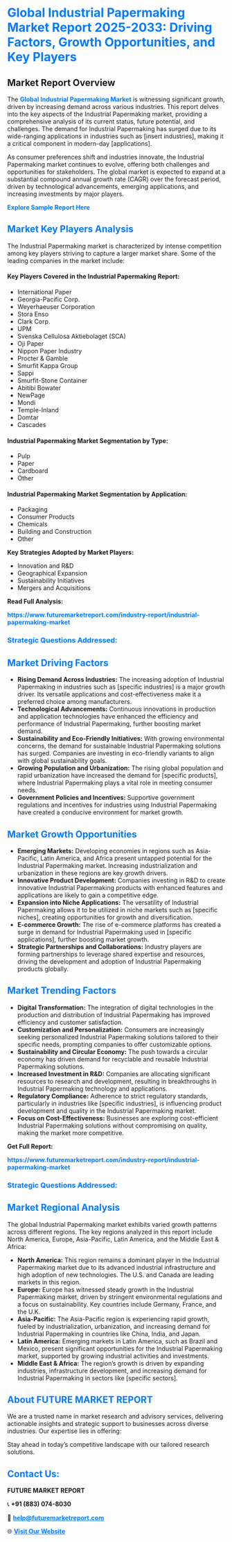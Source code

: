 <h1 style="color: #007BFF;">Global Industrial Papermaking Market Report 2025-2033: Driving Factors, Growth Opportunities, and Key Players</h1>

<section id="overview">
<h2>Market Report Overview</h2>
<p>The <a href="https://www.futuremarketreport.com/industry-report/industrial-papermaking-market" style="color: #007BFF; text-decoration: none;"><strong>Global Industrial Papermaking Market</strong></a> is witnessing significant growth, driven by increasing demand across various industries. This report delves into the key aspects of the Industrial Papermaking market, providing a comprehensive analysis of its current status, future potential, and challenges. The demand for Industrial Papermaking has surged due to its wide-ranging applications in industries such as [insert industries], making it a critical component in modern-day [applications].</p>
<p>As consumer preferences shift and industries innovate, the Industrial Papermaking market continues to evolve, offering both challenges and opportunities for stakeholders. The global market is expected to expand at a substantial compound annual growth rate (CAGR) over the forecast period, driven by technological advancements, emerging applications, and increasing investments by major players.</p>
</section>

<section id="overview">
<p><a href="https://www.futuremarketreport.com/request-sample/reportId=56405" style="color: #007BFF; text-decoration: none;"><strong>Explore Sample Report Here</strong></a></p>
</section>

<section id="key-players">
<h2 style="color: #007BFF;">Market Key Players Analysis</h2>
<p>The Industrial Papermaking market is characterized by intense competition among key players striving to capture a larger market share. Some of the leading companies in the market include:</p>
<h4>Key Players Covered in the Industrial Papermaking Report:</h4>
<ul><li>International Paper</li><li>Georgia-Pacific Corp.</li><li>Weyerhaeuser Corporation</li><li>Stora Enso</li><li>Clark Corp.</li><li>UPM</li><li>Svenska Cellulosa Aktiebolaget (SCA)</li><li>Oji Paper</li><li>Nippon Paper Industry</li><li>Procter &amp; Gamble</li><li>Smurfit Kappa Group</li><li>Sappi</li><li>Smurfit-Stone Container</li><li>Abitibi Bowater</li><li>NewPage</li><li>Mondi</li><li>Temple-Inland</li><li>Domtar</li><li>Cascades</li></ul>
<h4>Industrial Papermaking Market Segmentation by Type:</h4>
<ul><li>Pulp</li><li>Paper</li><li>Cardboard</li><li>Other</li></ul>

<h4>Industrial Papermaking Market Segmentation by Application:</h4>
<ul><li>Packaging</li><li>Consumer Products</li><li>Chemicals</li><li>Building and Construction</li><li>Other</li></ul>
<p><strong>Key Strategies Adopted by Market Players:</strong></p>
<ul>
<li>Innovation and R&D</li>
<li>Geographical Expansion</li>
<li>Sustainability Initiatives</li>
<li>Mergers and Acquisitions</li>
</ul>
</section>

<section>
<p><strong>Read Full Analysis: </strong></p><a href="https://www.futuremarketreport.com/industry-report/industrial-papermaking-market" style="color: #007BFF; text-decoration: none;"><strong>https://www.futuremarketreport.com/industry-report/industrial-papermaking-market</strong></a>
<h3 style="color: #007BFF;">Strategic Questions Addressed:</h3>
</section>

<section id="driving-factors">
<h2 style="color: #007BFF;">Market Driving Factors</h2>
<ul>
<li><strong>Rising Demand Across Industries:</strong> The increasing adoption of Industrial Papermaking in industries such as [specific industries] is a major growth driver. Its versatile applications and cost-effectiveness make it a preferred choice among manufacturers.</li>
<li><strong>Technological Advancements:</strong> Continuous innovations in production and application technologies have enhanced the efficiency and performance of Industrial Papermaking, further boosting market demand.</li>
<li><strong>Sustainability and Eco-Friendly Initiatives:</strong> With growing environmental concerns, the demand for sustainable Industrial Papermaking solutions has surged. Companies are investing in eco-friendly variants to align with global sustainability goals.</li>
<li><strong>Growing Population and Urbanization:</strong> The rising global population and rapid urbanization have increased the demand for [specific products], where Industrial Papermaking plays a vital role in meeting consumer needs.</li>
<li><strong>Government Policies and Incentives:</strong> Supportive government regulations and incentives for industries using Industrial Papermaking have created a conducive environment for market growth.</li>
</ul>
</section>

<section id="growth-opportunities">
<h2 style="color: #007BFF;">Market Growth Opportunities</h2>
<ul>
<li><strong>Emerging Markets:</strong> Developing economies in regions such as Asia-Pacific, Latin America, and Africa present untapped potential for the Industrial Papermaking market. Increasing industrialization and urbanization in these regions are key growth drivers.</li>
<li><strong>Innovative Product Development:</strong> Companies investing in R&D to create innovative Industrial Papermaking products with enhanced features and applications are likely to gain a competitive edge.</li>
<li><strong>Expansion into Niche Applications:</strong> The versatility of Industrial Papermaking allows it to be utilized in niche markets such as [specific niches], creating opportunities for growth and diversification.</li>
<li><strong>E-commerce Growth:</strong> The rise of e-commerce platforms has created a surge in demand for Industrial Papermaking used in [specific applications], further boosting market growth.</li>
<li><strong>Strategic Partnerships and Collaborations:</strong> Industry players are forming partnerships to leverage shared expertise and resources, driving the development and adoption of Industrial Papermaking products globally.</li>
</ul>
</section>

<section id="trending-factors">
<h2 style="color: #007BFF;">Market Trending Factors</h2>
<ul>
<li><strong>Digital Transformation:</strong> The integration of digital technologies in the production and distribution of Industrial Papermaking has improved efficiency and customer satisfaction.</li>
<li><strong>Customization and Personalization:</strong> Consumers are increasingly seeking personalized Industrial Papermaking solutions tailored to their specific needs, prompting companies to offer customizable options.</li>
<li><strong>Sustainability and Circular Economy:</strong> The push towards a circular economy has driven demand for recyclable and reusable Industrial Papermaking solutions.</li>
<li><strong>Increased Investment in R&D:</strong> Companies are allocating significant resources to research and development, resulting in breakthroughs in Industrial Papermaking technology and applications.</li>
<li><strong>Regulatory Compliance:</strong> Adherence to strict regulatory standards, particularly in industries like [specific industries], is influencing product development and quality in the Industrial Papermaking market.</li>
<li><strong>Focus on Cost-Effectiveness:</strong> Businesses are exploring cost-efficient Industrial Papermaking solutions without compromising on quality, making the market more competitive.</li>
</ul>
</section>

<section>
<p><strong>Get Full Report: </strong></p><a href="https://www.futuremarketreport.com/industry-report/industrial-papermaking-market" style="color: #007BFF; text-decoration: none;"><strong>https://www.futuremarketreport.com/industry-report/industrial-papermaking-market</strong></a>
<h3 style="color: #007BFF;">Strategic Questions Addressed:</h3>
</section>


<section id="regional-analysis">
<h2 style="color: #007BFF;">Market Regional Analysis</h2>
<p>The global Industrial Papermaking market exhibits varied growth patterns across different regions. The key regions analyzed in this report include North America, Europe, Asia-Pacific, Latin America, and the Middle East & Africa:</p>
<ul>
<li><strong>North America:</strong> This region remains a dominant player in the Industrial Papermaking market due to its advanced industrial infrastructure and high adoption of new technologies. The U.S. and Canada are leading markets in this region.</li>
<li><strong>Europe:</strong> Europe has witnessed steady growth in the Industrial Papermaking market, driven by stringent environmental regulations and a focus on sustainability. Key countries include Germany, France, and the U.K.</li>
<li><strong>Asia-Pacific:</strong> The Asia-Pacific region is experiencing rapid growth, fueled by industrialization, urbanization, and increasing demand for Industrial Papermaking in countries like China, India, and Japan.</li>
<li><strong>Latin America:</strong> Emerging markets in Latin America, such as Brazil and Mexico, present significant opportunities for the Industrial Papermaking market, supported by growing industrial activities and investments.</li>
<li><strong>Middle East & Africa:</strong> The region’s growth is driven by expanding industries, infrastructure development, and increasing demand for Industrial Papermaking in sectors like [specific sectors].</li>
</ul>
</section>

<footer>
<h2 style="color: #007BFF;">About FUTURE MARKET REPORT</h2>
<p>We are a trusted name in market research and advisory services, delivering actionable insights and strategic support to businesses across diverse industries. Our expertise lies in offering:</p>

<p>Stay ahead in today’s competitive landscape with our tailored research solutions.</p>

<h2 style="color: #007BFF;">Contact Us:</h2>
<p><strong>FUTURE MARKET REPORT</strong></p>
<p>📞 <strong>+91 (883) 074-8030</strong></p>
<p>📧 <strong><a href="mailto:help@futuremarketreport.com" style="color: #007BFF;">help@futuremarketreport.com</a></strong></p>
<p>🌐 <strong><a href="https://www.futuremarketreport.com/" style="color: #007BFF;">Visit Our Website</a></strong></p>
</footer>
